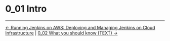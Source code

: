 # 0_01 Intro

<!-- FooterStart -->
---
[← Running Jenkins on AWS: Deploying and Managing Jenkins on Cloud Infrastructure](../../README.md) | [0_02 What you should know (TEXT) →](../00_02_what_you_should_know/README.md)
<!-- FooterEnd -->
